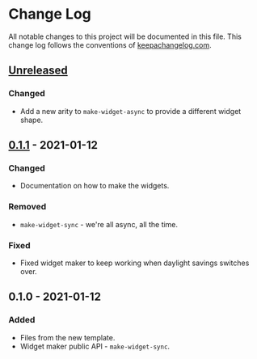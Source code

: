 # Change Log
All notable changes to this project will be documented in this file. This change log follows the conventions of [keepachangelog.com](http://keepachangelog.com/).

## [Unreleased]
### Changed
- Add a new arity to `make-widget-async` to provide a different widget shape.

## [0.1.1] - 2021-01-12
### Changed
- Documentation on how to make the widgets.

### Removed
- `make-widget-sync` - we're all async, all the time.

### Fixed
- Fixed widget maker to keep working when daylight savings switches over.

## 0.1.0 - 2021-01-12
### Added
- Files from the new template.
- Widget maker public API - `make-widget-sync`.

[Unreleased]: https://github.com/your-name/advent-22/compare/0.1.1...HEAD
[0.1.1]: https://github.com/your-name/advent-22/compare/0.1.0...0.1.1

